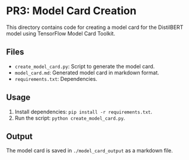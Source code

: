 # PR3: Model Card Creation

This directory contains code for creating a model card for the DistilBERT model using TensorFlow Model Card Toolkit.

## Files
- `create_model_card.py`: Script to generate the model card.
- `model_card.md`: Generated model card in markdown format.
- `requirements.txt`: Dependencies.

## Usage
1. Install dependencies: `pip install -r requirements.txt`.
2. Run the script: `python create_model_card.py`.

## Output
The model card is saved in `./model_card_output` as a markdown file.